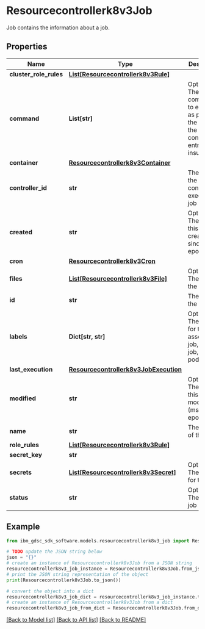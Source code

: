 # Resourcecontrollerk8v3Job

Job contains the information about a job.

## Properties

Name | Type | Description | Notes
------------ | ------------- | ------------- | -------------
**cluster_role_rules** | [**List[Resourcecontrollerk8v3Rule]**](Resourcecontrollerk8v3Rule.md) |  | [optional] 
**command** | **List[str]** | Optional:  The optional command to execute as part of the job (if the container entrypoint is insufficient). | [optional] 
**container** | [**Resourcecontrollerk8v3Container**](Resourcecontrollerk8v3Container.md) |  | [optional] 
**controller_id** | **str** | The ID of the controller to execute the job on. | [optional] 
**created** | **str** | Optional:  The date this job was created (ms since epoch). | [optional] 
**cron** | [**Resourcecontrollerk8v3Cron**](Resourcecontrollerk8v3Cron.md) |  | [optional] 
**files** | [**List[Resourcecontrollerk8v3File]**](Resourcecontrollerk8v3File.md) | Optional:  The files for the job. | [optional] 
**id** | **str** | The ID of the job. | [optional] 
**labels** | **Dict[str, str]** | Optional:  The labels for the associated job, cron job, and pod. | [optional] 
**last_execution** | [**Resourcecontrollerk8v3JobExecution**](Resourcecontrollerk8v3JobExecution.md) |  | [optional] 
**modified** | **str** | Optional:  The date this job was modified (ms since epoch). | [optional] 
**name** | **str** | The name of the job. | [optional] 
**role_rules** | [**List[Resourcecontrollerk8v3Rule]**](Resourcecontrollerk8v3Rule.md) |  | [optional] 
**secret_key** | **str** |  | [optional] 
**secrets** | [**List[Resourcecontrollerk8v3Secret]**](Resourcecontrollerk8v3Secret.md) | Optional:  The secrets for the job. | [optional] 
**status** | **str** | Optional:  The current job status. | [optional] 

## Example

```python
from ibm_gdsc_sdk_software.models.resourcecontrollerk8v3_job import Resourcecontrollerk8v3Job

# TODO update the JSON string below
json = "{}"
# create an instance of Resourcecontrollerk8v3Job from a JSON string
resourcecontrollerk8v3_job_instance = Resourcecontrollerk8v3Job.from_json(json)
# print the JSON string representation of the object
print(Resourcecontrollerk8v3Job.to_json())

# convert the object into a dict
resourcecontrollerk8v3_job_dict = resourcecontrollerk8v3_job_instance.to_dict()
# create an instance of Resourcecontrollerk8v3Job from a dict
resourcecontrollerk8v3_job_from_dict = Resourcecontrollerk8v3Job.from_dict(resourcecontrollerk8v3_job_dict)
```
[[Back to Model list]](../README.md#documentation-for-models) [[Back to API list]](../README.md#documentation-for-api-endpoints) [[Back to README]](../README.md)


